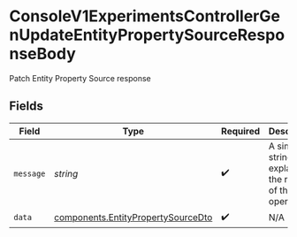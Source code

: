 # ConsoleV1ExperimentsControllerGenUpdateEntityPropertySourceResponseBody

Patch Entity Property Source response


## Fields

| Field                                                                                    | Type                                                                                     | Required                                                                                 | Description                                                                              |
| ---------------------------------------------------------------------------------------- | ---------------------------------------------------------------------------------------- | ---------------------------------------------------------------------------------------- | ---------------------------------------------------------------------------------------- |
| `message`                                                                                | *string*                                                                                 | :heavy_check_mark:                                                                       | A simple string explaining the result of the operation.                                  |
| `data`                                                                                   | [components.EntityPropertySourceDto](../../models/components/entitypropertysourcedto.md) | :heavy_check_mark:                                                                       | N/A                                                                                      |